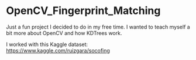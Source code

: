 # OpenCV_Fingerprint_Matching
Just a fun project I decided to do in my free time. I wanted to teach myself a bit more about OpenCV and how KDTrees work.

I worked with this Kaggle dataset:
https://www.kaggle.com/ruizgara/socofing
